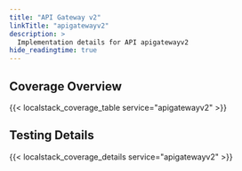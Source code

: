 ```yaml
---
title: "API Gateway v2"
linkTitle: "apigatewayv2"
description: >
  Implementation details for API apigatewayv2
hide_readingtime: true
---
```


## Coverage Overview
{{< localstack_coverage_table service="apigatewayv2" >}}

## Testing Details
{{< localstack_coverage_details service="apigatewayv2" >}}
